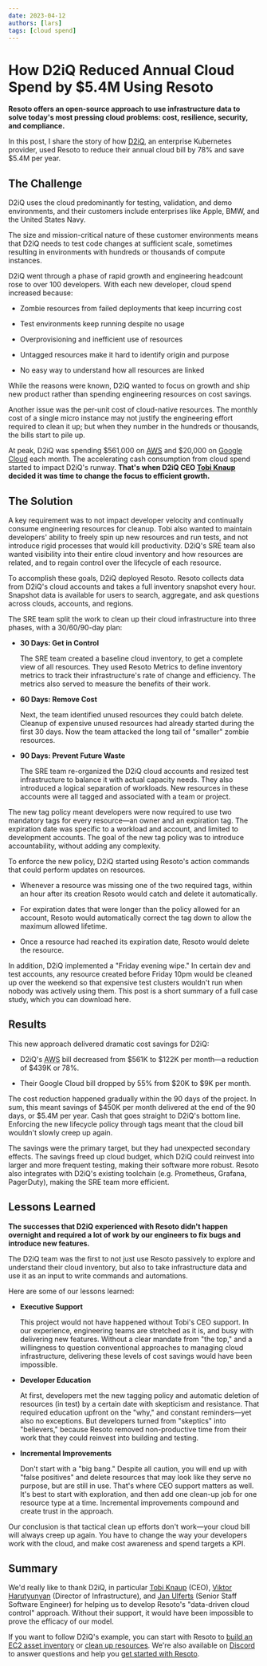 ```yaml
---
date: 2023-04-12
authors: [lars]
tags: [cloud spend]
---
```


# How D2iQ Reduced Annual Cloud Spend by $5.4M Using Resoto

**Resoto offers an open-source approach to use infrastructure data to solve today's most pressing cloud problems: cost, resilience, security, and compliance.**

In this post, I share the story of how [D2iQ](https://d2iq.com), an enterprise Kubernetes provider, used Resoto to reduce their annual cloud bill by 78% and save $5.4M per year.

<!--truncate-->

## The Challenge

D2iQ uses the cloud predominantly for testing, validation, and demo environments, and their customers include enterprises like Apple, BMW, and the United States Navy.

The size and mission-critical nature of these customer environments means that D2iQ needs to test code changes at sufficient scale, sometimes resulting in environments with hundreds or thousands of compute instances.

D2iQ went through a phase of rapid growth and engineering headcount rose to over 100 developers. With each new developer, cloud spend increased because:

- Zombie resources from failed deployments that keep incurring cost

- Test environments keep running despite no usage

- Overprovisioning and inefficient use of resources

- Untagged resources make it hard to identify origin and purpose

- No easy way to understand how all resources are linked

While the reasons were known, D2iQ wanted to focus on growth and ship new product rather than spending engineering resources on cost savings.

Another issue was the per-unit cost of cloud-native resources. The monthly cost of a single micro instance may not justify the engineering effort required to clean it up; but when they number in the hundreds or thousands, the bills start to pile up.

At peak, D2iQ was spending $561,000 on [<abbr title="Amazon Web Services">AWS</abbr>](https://aws.amazon.com) and $20,000 on [Google Cloud](https://cloud.google.com) each month. The accelerating cash consumption from cloud spend started to impact D2iQ's runway. **That's when D2iQ CEO [Tobi Knaup](https://linkedin.com/in/tobiasknaup) decided it was time to change the focus to efficient growth.**

## The Solution

A key requirement was to not impact developer velocity and continually consume engineering resources for cleanup. Tobi also wanted to maintain developers' ability to freely spin up new resources and run tests, and not introduce rigid processes that would kill productivity. D2iQ's SRE team also wanted visibility into their entire cloud inventory and how resources are related, and to regain control over the lifecycle of each resource.

To accomplish these goals, D2iQ deployed Resoto. Resoto collects data from D2iQ's cloud accounts and takes a full inventory snapshot every hour. Snapshot data is available for users to search, aggregate, and ask questions across clouds, accounts, and regions.

The SRE team split the work to clean up their cloud infrastructure into three phases, with a 30/60/90-day plan:

- **30 Days: Get in Control**

  The SRE team created a baseline cloud inventory, to get a complete view of all resources. They used Resoto Metrics to define inventory metrics to track their infrastructure's rate of change and efficiency. The metrics also served to measure the benefits of their work.

- **60 Days: Remove Cost**

  Next, the team identified unused resources they could batch delete. Cleanup of expensive unused resources had already started during the first 30 days. Now the team attacked the long tail of "smaller" zombie resources.

- **90 Days: Prevent Future Waste**

  The SRE team re-organized the D2iQ cloud accounts and resized test infrastructure to balance it with actual capacity needs. They also introduced a logical separation of workloads. New resources in these accounts were all tagged and associated with a team or project.

The new tag policy meant developers were now required to use two mandatory tags for every resource—an owner and an expiration tag. The expiration date was specific to a workload and account, and limited to development accounts. The goal of the new tag policy was to introduce accountability, without adding any complexity.

To enforce the new policy, D2iQ started using Resoto's action commands that could perform updates on resources.

- Whenever a resource was missing one of the two required tags, within an hour after its creation Resoto would catch and delete it automatically.

- For expiration dates that were longer than the policy allowed for an account, Resoto would automatically correct the tag down to allow the maximum allowed lifetime.

- Once a resource had reached its expiration date, Resoto would delete the resource.

In addition, D2iQ implemented a "Friday evening wipe." In certain dev and test accounts, any resource created before Friday 10pm would be cleaned up over the weekend so that expensive test clusters wouldn't run when nobody was actively using them. This post is a short summary of a full case study, which you can download here.

## Results

This new approach delivered dramatic cost savings for D2iQ:

- D2iQ's <abbr title="Amazon Web Services">AWS</abbr> bill decreased from $561K to $122K per month—a reduction of $439K or 78%.

- Their Google Cloud bill dropped by 55% from $20K to $9K per month.

The cost reduction happened gradually within the 90 days of the project. In sum, this meant savings of $450K per month delivered at the end of the 90 days, or $5.4M per year. Cash that goes straight to D2iQ's bottom line. Enforcing the new lifecycle policy through tags meant that the cloud bill wouldn't slowly creep up again.

The savings were the primary target, but they had unexpected secondary effects. The savings freed up cloud budget, which D2iQ could reinvest into larger and more frequent testing, making their software more robust. Resoto also integrates with D2iQ's existing toolchain (e.g. Prometheus, Grafana, PagerDuty), making the SRE team more efficient.

## Lessons Learned

**The successes that D2iQ experienced with Resoto didn't happen overnight and required a lot of work by our engineers to fix bugs and introduce new features.**

The D2iQ team was the first to not just use Resoto passively to explore and understand their cloud inventory, but also to take infrastructure data and use it as an input to write commands and automations.

Here are some of our lessons learned:

- **Executive Support**

  This project would not have happened without Tobi's CEO support. In our experience, engineering teams are stretched as it is, and busy with delivering new features. Without a clear mandate from "the top," and a willingness to question conventional approaches to managing cloud infrastructure, delivering these levels of cost savings would have been impossible.

- **Developer Education**

  At first, developers met the new tagging policy and automatic deletion of resources (in test) by a certain date with skepticism and resistance. That required education upfront on the "why," and constant reminders—yet also no exceptions. But developers turned from "skeptics" into "believers," because Resoto removed non-productive time from their work that they could reinvest into building and testing.

- **Incremental Improvements**

  Don't start with a "big bang." Despite all caution, you will end up with "false positives" and delete resources that may look like they serve no purpose, but are still in use. That's where CEO support matters as well. It's best to start with exploration, and then add one clean-up job for one resource type at a time. Incremental improvements compound and create trust in the approach.

Our conclusion is that tactical clean up efforts don't work—your cloud bill will always creep up again. You have to change the way your developers work with the cloud, and make cost awareness and spend targets a KPI.

## Summary

We'd really like to thank D2iQ, in particular [Tobi Knaup](https://linkedin.com/in/tobiasknaup) (CEO), [Viktor Harutyunyan](https://linkedin.com/in/victorharutyunyan) (Director of Infrastructure), and [Jan Ulferts](https://linkedin.com/in/jan-ulferts-05175883) (Senior Staff Software Engineer) for helping us to develop Resoto's "data-driven cloud control" approach. Without their support, it would have been impossible to prove the efficacy of our model.

If you want to follow D2iQ's example, you can start with Resoto to [build an EC2 asset inventory](../building-an-ec2-asset-inventory/index.md) or [clean up resources](/docs/how-to-guides/cleanup). We're also available on [Discord](https://discord.gg/someengineering) to answer questions and help you [get started with Resoto](/docs/getting-started).
